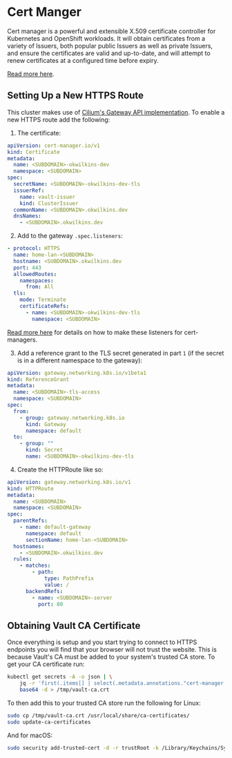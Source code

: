 # Cert Manger

Cert manager is a powerful and extensible X.509 certificate controller for Kubernetes and OpenShift workloads. It will obtain certificates from a variety of Issuers, both popular public Issuers as well as private Issuers, and ensure the certificates are valid and up-to-date, and will attempt to renew certificates at a configured time before expiry.

[Read more here](https://cert-manager.io/).

## Setting Up a New HTTPS Route

This cluster makes use of [Cilium's Gateway API implementation](https://docs.cilium.io/en/latest/network/servicemesh/gateway-api/gateway-api/). To enable a new HTTPS route add the following:

1. The certificate:

```yaml
apiVersion: cert-manager.io/v1
kind: Certificate
metadata:
  name: <SUBDOMAIN>-okwilkins-dev
  namespace: <SUBDOMAIN>
spec:
  secretName: <SUBDOMAIN>-okwilkins-dev-tls
  issuerRef:
    name: vault-issuer
    kind: ClusterIssuer
  commonName: <SUBDOMAIN>.okwilkins.dev
  dnsNames:
    - <SUBDOMAIN>.okwilkins.dev
```

2. Add to the gateway `.spec.listeners`:

```yaml
- protocol: HTTPS
  name: home-lan-<SUBDOMAIN>
  hostname: <SUBDOMAIN>.okwilkins.dev
  port: 443
  allowedRoutes:
    namespaces:
      from: All
  tls:
    mode: Terminate
    certificateRefs:
      - name: <SUBDOMAIN>-okwilkins-dev-tls
        namespace: <SUBDOMAIN>
```

[Read more here](https://cert-manager.io/docs/usage/gateway/#use-cases) for details on how to make these listeners for cert-managers.

3. Add a reference grant to the TLS secret generated in part `1` (if the secret is in a different namespace to the gateway):

```yaml
apiVersion: gateway.networking.k8s.io/v1beta1
kind: ReferenceGrant
metadata:
  name: <SUBDOMAIN>-tls-access
  namespace: <SUBDOMAIN>
spec:
  from:
    - group: gateway.networking.k8s.io
      kind: Gateway
      namespace: default
  to:
    - group: ""
      kind: Secret
      name: <SUBDOMAIN>-okwilkins-dev-tls
```

4. Create the HTTPRoute like so:

```yaml
apiVersion: gateway.networking.k8s.io/v1
kind: HTTPRoute
metadata:
  name: <SUBDOMAIN>
  namespace: <SUBDOMAIN>
spec:
  parentRefs:
    - name: default-gateway
      namespace: default
      sectionName: home-lan-<SUBDOMAIN>
  hostnames:
    - <SUBDOMAIN>.okwilkins.dev
  rules:
    - matches:
        - path:
            type: PathPrefix
            value: /
      backendRefs:
        - name: <SUBDOMAIN>-server
          port: 80
```

## Obtaining Vault CA Certificate

Once everything is setup and you start trying to connect to HTTPS endpoints you will find that your browser will not trust the website. This is because Vault's CA must be added to your system's trusted CA store. To get your CA certificate run:

```bash
kubectl get secrets -A -o json | \
    jq -r 'first(.items[] | select(.metadata.annotations."cert-manager.io/issuer-name" == "vault-issuer")) | .data."ca.crt"' | \
    base64 -d > /tmp/vault-ca.crt
```

To then add this to your trusted CA store run the following for Linux:

```bash
sudo cp /tmp/vault-ca.crt /usr/local/share/ca-certificates/
sudo update-ca-certificates
```

And for macOS:

```bash
sudo security add-trusted-cert -d -r trustRoot -k /Library/Keychains/System.keychain /tmp/vault-ca.crt
```

